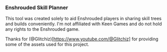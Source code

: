 ### Enshrouded Skill Planner

This tool was created solely to aid Enshrouded players in sharing skill trees and builds conveniently. I'm not affiliated with Keen Games and do not hold any rights to the Enshrouded game.

Thanks for (@Glitchiz)[https://www.youtube.com/@Glitchiz] for providing some of the assets used for this project.
